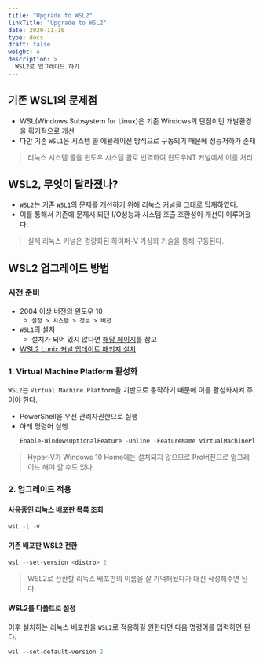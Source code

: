 ```yaml
---
title: "Upgrade to WSL2"
linkTitle: "Upgrade to WSL2"
date: 2020-11-16
type: docs
draft: false
weight: 4
description: >
  WSL2로 업그레이드 하기
---
```


기존 WSL1의 문제점
---

- WSL(Windows Subsystem for Linux)은 기존 Windows의 단점이던 개발환경을 획기적으로 개선
- 다만 기존 `WSL1`은 시스템 콜 에뮬레이션 방식으로 구동되기 때문에 성능저하가 존재

> 리눅스 시스템 콜을 윈도우 시스템 콜로 번역하여 윈도우NT 커널에서 이를 처리

WSL2, 무엇이 달라졌나?
---

- `WSL2`는 기존 `WSL1`의 문제를 개선하기 위해 리눅스 커널을 그대로 탑재하였다.
- 이를 통해서 기존에 문제시 되던 I/O성능과 시스템 호출 호환성이 개선이 이루어졌다.

> 실제 리눅스 커널은 경량화된 하이퍼-V 가상화 기술을 통해 구동된다.

WSL2 업그레이드 방법
---

### 사전 준비

- 2004 이상 버전의 윈도우 10
  - `설정 > 시스템 > 정보 > 버전`
- `WSL1`의 설치
  - 설치가 되어 있지 않다면 [해당 페이지](/WSL/Installation.md)를 참고
- [WSL2 Lunix 커널 업데이트 패키지 설치](https://docs.microsoft.com/ko-kr/windows/wsl/wsl2-kernel)

### 1. Virtual Machine Platform 활성화

`WSL2`는 `Virtual Machine Platform`을 기반으로 동작하기 때문에 이를 활성화시켜 주어야 한다.

- PowerShell을 우선 관리자권한으로 실행
- 아래 명령어 실행
  ```powershell
  Enable-WindowsOptionalFeature -Online -FeatureName VirtualMachinePlatform
  ```

> Hyper-V가 Windows 10 Home에는 설치되지 않으므로 Pro버전으로 업그레이드 해야 할 수도 있다.

### 2. 업그레이드 적용

#### 사용중인 리눅스 배포판 목록 조회

```powershell
wsl -l -v
```

#### 기존 배포판 WSL2 전환

```powershell
wsl --set-version <distro> 2
```
> WSL2로 전환할 리눅스 배포판의 이름을 잘 기억해뒀다가 <distro> 대신 작성해주면 된다.

#### WSL2를 디폴트로 설정

이후 설치하는 리눅스 배포판을 `WSL2`로 적용하길 원한다면 다음 명령어를 입력하면 된다.

```powershell
wsl --set-default-version 2
```
